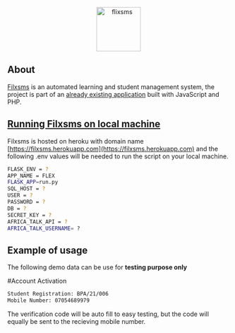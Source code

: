 <p align="center">
	<a href="https://filxsms.herokuapp.com">
		<img src="https://filxsms.herokuapp.com/static/img/logo.png" width=100" alt="flixsms">
	</a>
</p>


## About

[Filxsms](https://filxsms.herokuapp.com) is an automated learning and student management system, the project is part of an <a href="https://dashboard.flex.sch.ng/login?BPA7504">already existing application</a> built with JavaScript and PHP. 

## [Running Filxsms on local machine](https://filxsms.herokuapp.com)
Filxsms is hosted on heroku with domain name [https://filxsms.herokuapp.com](https://filxsms.herokuapp.com) and the following .env values will be needed to run the script on your local machine.

```bash
FLASK_ENV = ?
APP_NAME = FLEX
FLASK_APP=run.py
SQL_HOST = ?
USER = ?
PASSWORD = ?
DB = ?
SECRET_KEY = ?
AFRICA_TALK_API = ?
AFRICA_TALK_USERNAME= ?
```
## Example of usage

The following demo data can be use for **testing purpose only**

#Account Activation
```bash
Student Registration: BPA/21/006
Mobile Number: 07054689979
```
The verification code will be auto fill to easy testing, but the code will equally be sent to the recieving mobile number.



